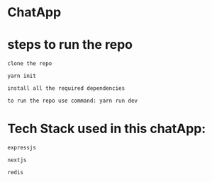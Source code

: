 # ChatApp

# steps to run the repo
`clone the repo`

`yarn init`

`install all the required dependencies`

`to run the repo use command: yarn run dev`


# Tech Stack used in this chatApp:
`expressjs`

`nextjs`

`redis`


